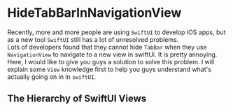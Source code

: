 # HideTabBarInNavigationView
Recently, more and more people are using `SwiftUI` to develop iOS apps, but as a new tool `SwiftUI` still has a lot of unresolved problems.  
Lots of developers found that they cannot hide `TabBar` when they use `NavigationView` to navigate to a new view in swiftUi. It is pretty annoying.  
Here, I would like to give you guys a solution to solve this problem. I will explain some `View` knowledge first to help you guys understand what's actually going on in in `swiftUI`.
## The Hierarchy of SwiftUI Views
